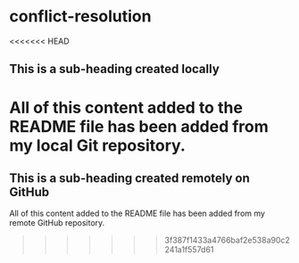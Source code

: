 # conflict-resolution

<<<<<<< HEAD
## This is a sub-heading created locally

All of this content added to the README file has been added from my local Git repository.
=======
## This is a sub-heading created remotely on GitHub

All of this content added to the README file has been added from my remote GitHub repository.
>>>>>>> 3f387f1433a4766baf2e538a90c2241a1f557d61
